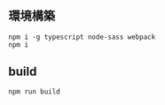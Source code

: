 #

## 環境構築

````sh:
npm i -g typescript node-sass webpack
npm i
````


## build

```sh:
npm run build
```
